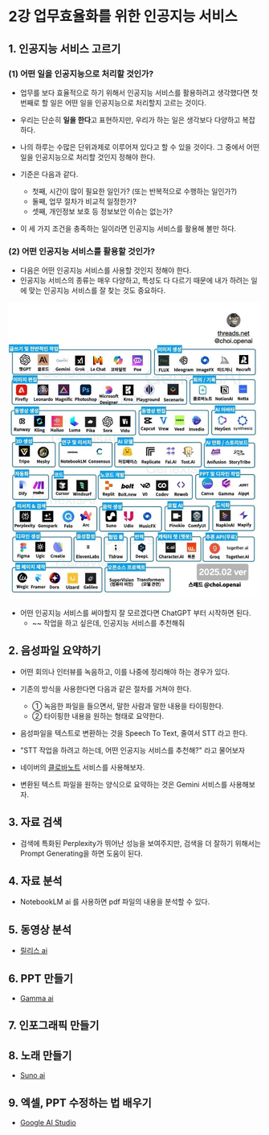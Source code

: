 # 2강 업무효율화를 위한 인공지능 서비스

## 1. 인공지능 서비스 고르기

### (1) 어떤 일을 인공지능으로 처리할 것인가?

- 업무를 보다 효율적으로 하기 위해서 인공지능 서비스를 활용하려고 생각했다면 첫번째로 할 일은 어떤 일을 인공지능으로 처리할지 고르는 것이다.
- 우리는 단순히 **일을 한다**고 표현하지만, 우리가 하는 일은 생각보다 다양하고 복잡하다.
- 나의 하루는 수많은 단위과제로 이루어져 있다고 할 수 있을 것이다. 그 중에서 어떤 일을 인공지능으로 처리할 것인지 정해야 한다.
- 기준은 다음과 같다.
  - 첫째, 시간이 많이 필요한 일인가? (또는 반복적으로 수행하는 일인가?)
  - 둘째, 업무 절차가 비교적 일정한가?
  - 셋째, 개인정보 보호 등 정보보안 이슈는 없는가?

- 이 세 가지 조건을 충족하는 일이라면 인공지능 서비스를 활용해 볼만 하다.

### (2) 어떤 인공지능 서비스를 활용할 것인가?

- 다음은 어떤 인공지능 서비스를 사용할 것인지 정해야 한다.
- 인공지능 서비스의 종류는 매우 다양하고, 특성도 다 다르기 때문에 내가 하려는 일에 맞는 인공지능 서비스를 잘 찾는 것도 중요하다.

![최근 AI 서비스](./img/4_AI_Service.png)

- 어떤 인공지능 서비스를 써야할지 잘 모르겠다면 ChatGPT 부터 시작하면 된다.
  - ~~ 작업을 하고 싶은데, 인공지능 서비스를 추천해줘

## 2. 음성파일 요약하기

- 어떤 회의나 인터뷰를 녹음하고, 이를 나중에 정리해야 하는 경우가 있다.
- 기존의 방식을 사용한다면 다음과 같은 절차를 거쳐야 한다.
  - ① 녹음한 파일을 들으면서, 말한 사람과 말한 내용을 타이핑한다.
  - ② 타이핑한 내용을 원하는 형태로 요약한다.
 
- 음성파일을 텍스트로 변환하는 것을 Speech To Text, 줄여서 STT 라고 한다.
- "STT 작업을 하려고 하는데, 어떤 인공지능 서비스를 추천해?" 라고 물어보자
- 네이버의 [클로바노트](https://clovanote.naver.com/w/GLXVwjGxFoKcEWyWkniw/home) 서비스를 사용해보자.

- 변환된 텍스트 파일을 원하는 양식으로 요약하는 것은 Gemini 서비스를 사용해보자.

## 3. 자료 검색

- 검색에 특화된 Perplexity가 뛰어난 성능을 보여주지만, 검색을 더 잘하기 위해서는 Prompt Generating을 하면 도움이 된다.

## 4. 자료 분석

- NotebookLM ai 를 사용하면 pdf 파일의 내용을 분석할 수 있다.

## 5. 동영상 분석

- [릴리스 ai](https://lilys.ai/)

## 6. PPT 만들기

- [Gamma ai](https://gamma.app/)

## 7. 인포그래픽 만들기

## 8. 노래 만들기

- [Suno ai](https://suno.com/home)

## 9. 엑셀, PPT 수정하는 법 배우기

- [Google AI Studio](https://aistudio.google.com/live)

